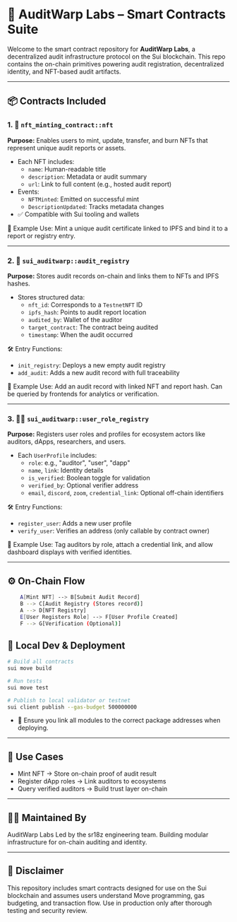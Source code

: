 # 🔐 AuditWarp Labs – Smart Contracts Suite

Welcome to the smart contract repository for **AuditWarp Labs**, a decentralized audit infrastructure protocol on the Sui blockchain. This repo contains the on-chain primitives powering audit registration, decentralized identity, and NFT-based audit artifacts.

---

## 📦 Contracts Included

### 1. 🧩 `nft_minting_contract::nft`

**Purpose:** Enables users to mint, update, transfer, and burn NFTs that represent unique audit reports or assets.

- Each NFT includes:
  - `name`: Human-readable title
  - `description`: Metadata or audit summary
  - `url`: Link to full content (e.g., hosted audit report)
- Events:
  - `NFTMinted`: Emitted on successful mint
  - `DescriptionUpdated`: Tracks metadata changes
- ✅ Compatible with Sui tooling and wallets

🔗 Example Use: Mint a unique audit certificate linked to IPFS and bind it to a report or registry entry.

---

### 2. 🧾 `sui_auditwarp::audit_registry`

**Purpose:** Stores audit records on-chain and links them to NFTs and IPFS hashes.

- Stores structured data:
  - `nft_id`: Corresponds to a `TestnetNFT` ID
  - `ipfs_hash`: Points to audit report location
  - `audited_by`: Wallet of the auditor
  - `target_contract`: The contract being audited
  - `timestamp`: When the audit occurred

🛠 Entry Functions:

- `init_registry`: Deploys a new empty audit registry
- `add_audit`: Adds a new audit record with full traceability

🔗 Example Use: Add an audit record with linked NFT and report hash. Can be queried by frontends for analytics or verification.

---

### 3. 🧑‍💼 `sui_auditwarp::user_role_registry`

**Purpose:** Registers user roles and profiles for ecosystem actors like auditors, dApps, researchers, and users.

- Each `UserProfile` includes:
  - `role`: e.g., "auditor", "user", "dapp"
  - `name`, `link`: Identity details
  - `is_verified`: Boolean toggle for validation
  - `verified_by`: Optional verifier address
  - `email`, `discord`, `zoom`, `credential_link`: Optional off-chain identifiers

🛠 Entry Functions:

- `register_user`: Adds a new user profile
- `verify_user`: Verifies an address (only callable by contract owner)

🔗 Example Use: Tag auditors by role, attach a credential link, and allow dashboard displays with verified identities.

---

## ⚙️ On-Chain Flow

```bash
    A[Mint NFT] --> B[Submit Audit Record]
    B --> C[Audit Registry (Stores record)]
    A --> D[NFT Registry]
    E[User Registers Role] --> F[User Profile Created]
    F --> G[Verification (Optional)]
```

## 🧪 Local Dev & Deployment

```bash
# Build all contracts
sui move build

# Run tests
sui move test

# Publish to local validator or testnet
sui client publish --gas-budget 500000000
```
- 🔁 Ensure you link all modules to the correct package addresses when deploying.

---

## 📄 Use Cases
- Mint NFT → Store on-chain proof of audit result
- Register dApp roles → Link auditors to ecosystems
- Query verified auditors → Build trust layer on-chain

---

## 👨‍💻 Maintained By
AuditWarp Labs
Led by the sr18z engineering team.
Building modular infrastructure for on-chain auditing and identity.

---

## 🚨 Disclaimer
This repository includes smart contracts designed for use on the Sui blockchain and assumes users understand Move programming, gas budgeting, and transaction flow. Use in production only after thorough testing and security review.
